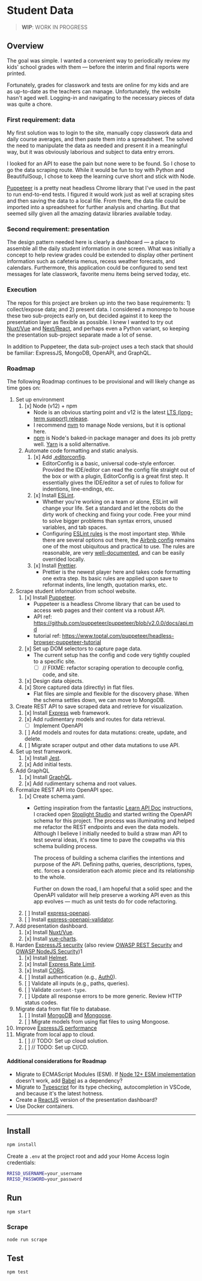 # Student Data

> **WIP**: WORK IN PROGRESS

## Overview

The goal was simple. I wanted a convenient way to periodically review my kids' school grades with them — before the interim and final reports were printed.

Fortunately, grades for classwork and tests are online for my kids and are as up-to-date as the teachers can manage. Unfortunately, the website hasn't aged well. Logging-in and navigating to the necessary pieces of data was quite a chore.

### First requirement: data

My first solution was to login to the site, manually copy classwork data and daily course averages, and then paste them into a spreadsheet. The solved the need to manipulate the data as needed and present it in a meaningful way, but it was obviously laborious and subject to data entry errors.

I looked for an API to ease the pain but none were to be found. So I chose to go the data scraping route. While it would be fun to toy with Python and BeautifulSoup, I chose to keep the learning curve short and stick with Node.

[Puppeteer](https://pptr.dev/) is a pretty neat headless Chrome library that I've used in the past to run end-to-end tests. I figured it would work just as well at scraping sites and then saving the data to a local file. From there, the data file could be imported into a spreadsheet for further analysis and charting. But that seemed silly given all the amazing dataviz libraries available today.

### Second requirement: presentation

The design pattern needed here is clearly a dashboard — a place to assemble all the daily student information in one screen. What was initially a concept to help review grades could be extended to display other pertinent information such as cafeteria menus, recess weather forecasts, and calendars. Furthermore, this application could be configured to send text messages for late classwork, favorite menu items being served today, etc.

### Execution

The repos for this project are broken up into the two base requirements: 1) collect/expose data; and 2) present data. I considered a monorepo to house these two sub-projects early on, but decided against it to keep the presentation layer as flexible as possible. I knew I wanted to try out [Nuxt/Vue](https://nuxtjs.org/) and [Next/React](https://nextjs.org/), and perhaps even a Python variant, so keeping the presentation sub-project separate made a lot of sense.

In addition to Puppeteer, the data sub-project uses a tech stack that should be familiar: ExpressJS, MongoDB, OpenAPI, and GraphQL.

### Roadmap

The following Roadmap continues to be provisional and will likely change as time goes on:

1. Set up environment
    1. [x] Node (v12) + npm
        * Node is an obvious starting point and v12 is the latest [LTS (long-term support) release](https://nodejs.org/en/about/releases/).
        * I recommend [nvm](https://github.com/nvm-sh/nvm) to manage Node versions, but it is optional here.
        * [npm](https://www.npmjs.com/) is Node's baked-in package manager and does its job pretty well. [Yarn](https://yarnpkg.com/) is a solid alternative.
    2. Automate code formatting and static analysis.
        1. [x] Add [.editorconfig](https://editorconfig.org).
            * EditorConfig is a basic, universal code-style enforcer. Provided the IDE/editor can read the config file straight out of the box or with a plugin, EditorConfig is a great first step. It essentially gives the IDE/editor a set of rules to follow for indentions, line-endings, etc.
        2. [x] Install [ESLint](https://eslint.org).
            * Whether you're working on a team or alone, ESLint will change your life. Set a standard and let the robots do the dirty work of checking and fixing your code. Free your mind to solve bigger problems than syntax errors, unused variables, and tab spaces.
            * Configuring [ESLint rules](https://eslint.org/docs/rules/) is the most important step. While there are several options out there, the [Airbnb config](https://www.npmjs.com/package/eslint-config-airbnb) remains one of the most ubiquitous and practical to use. The rules are reasonable, are very [well-documented](https://github.com/airbnb/javascript), and can be easily overrided locally.
        3. [x] Install [Prettier](https://prettier.io).
            * Prettier is the newest player here and takes code formatting one extra step. Its basic rules are applied upon save to reformat indents, line length, quotation marks, etc.
2. Scrape student information from school website.
    1. [x] Install [Puppeteer](https://pptr.dev/).
        * Puppeteer is a headless Chrome library that can be used to access web pages and their content via a robust API.
        * API ref: https://github.com/puppeteer/puppeteer/blob/v2.0.0/docs/api.md
        * tutorial ref: https://www.toptal.com/puppeteer/headless-browser-puppeteer-tutorial
    2. [x] Set up DOM selectors to capture page data.
        * The current setup has the config and code very tightly coupled to a specific site.
            * [ ] // FIXME: refactor scraping operation to decouple config, code, and site.
    3. [x] Design data objects.
    4. [x] Store captured data (directly) in flat files.
        * Flat files are simple and flexible for the discovery phase. When the schema settles down, we can move to MongoDB.
3. Create REST API to save scraped data and retrieve for visualization.
    1. [x] Install [Express](https://expressjs.com) web framework.
    2. [x] Add rudimentary models and routes for data retrieval.
        * [ ] Implement OpenAPI
    3. [ ] Add models and routes for data mutations: create, update, and delete.
    4. [ ] Migrate scraper output and other data mutations to use API.
4. Set up test framework.
    1. [x] Install [Jest](https://jestjs.io).
    2. [x] Add initial tests.
5. Add GraphQL
    1. [x] Install [GraphQL](https://graphql.org/graphql-js/express-graphql/).
    2. [x] Add rudimentary schema and root values.
6. Formalize REST API into OpenAPI spec.
    1. [x] Create schema.yaml.
        * Getting inspiration from the fantastic [Learn API Doc](https://idratherbewriting.com/learnapidoc/pubapis_openapi_step1_openapi_object.html) instructions, I cracked open [Stoplight Studio](https://stoplight.io/p/studio/) and started writing the OpenAPI schema for this project. The process was illuminating and helped me refactor the REST endpoints and even the data models. Although I believe I initially needed to build a straw man API to test several ideas, it's now time to pave the cowpaths via this schema building process.

            The process of building a schema clarifies the intentions and purpose of the API. Defining paths, queries, descriptions, types, etc. forces a consideration each atomic piece and its relationship to the whole.

            Further on down the road, I am hopeful that a solid spec and the OpenAPI validator will help preserve a working API even as this app evolves — much as unit tests do for code refactoring.
    2. [ ] Install [express-openapi](https://github.com/kogosoftwarellc/open-api/tree/master/packages/express-openapi).
    3. [ ] Install [express-openapi-validator](https://github.com/cdimascio/express-openapi-validator).
7. Add presentation dashboard.
    1. [x] Install [Nuxt/Vue](https://nuxtjs.org).
    2. [x] Install [vue-charts](https://vue-chartjs.org/).
8. Harden [ExpressJS security](https://expressjs.com/en/advanced/best-practice-security.html) (also review [OWASP REST Security](https://cheatsheetseries.owasp.org/cheatsheets/REST_Security_Cheat_Sheet.html) and [OWASP NodeJS Security](https://cheatsheetseries.owasp.org/cheatsheets/Nodejs_security_cheat_sheet.html))1
    1. [x] Install [Helmet](https://www.npmjs.com/package/helmet).
    2. [x] Install [Express Rate Limit](https://www.npmjs.com/package/express-rate-limit).
    3. [x] Install [CORS](https://www.npmjs.com/package/cors).
    4. [ ] Install authentication (e.g., [Auth0](https://auth0.com/docs/quickstart/backend/nodejs)).
    5. [ ] Validate all inputs (e.g., paths, queries).
    6. [ ] Validate `content-type`.
    7. [ ] Update all response errors to be more generic. Review HTTP status codes.
9. Migrate data from flat file to database.
    1. [ ] Install [MongoDB](https://mongodb.com) and [Mongoose]([https://](https://mongoosejs.com)).
    2. [ ] Migrate models from using flat files to using Mongoose.
10. Improve [ExpressJS performance](https://expressjs.com/en/advanced/best-practice-performance.html)
11. Migrate from local app to cloud.
    1. [ ] // TODO: Set up cloud solution.
    2. [ ] // TODO: Set up CI/CD.

#### Additional considerations for Roadmap

* Migrate to ECMAScript Modules (ESM). If [Node 12+ ESM implementation](https://nodejs.org/docs/latest-v12.x/api/esm.html) doesn't work, add [Babel](https://babeljs.io) as a dependency?
* Migrate to [Typescript](https://www.typescriptlang.org) for its type checking, autocompletion in VSCode, and because it's the latest hotness.
* Create a [ReactJS](https://reactjs.org) version of the presentation dashboard?
* Use Docker containers.

---

## Install

```sh
npm install
```

Create a `.env` at the project root and add your Home Access login credentials:

```sh
RRISD_USERNAME=your_username
RRISD_PASSWORD=your_password
```

## Run

```sh
npm start
```

### Scrape

```sh
node run scrape
```

## Test

```sh
npm test
```
